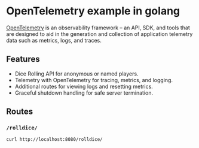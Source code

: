 # OpenTelemetry example in golang
[OpenTelemetry](https://opentelemetry.io/) is an observability framework – an API, SDK, and tools that are designed to aid in the generation and collection of application telemetry data such as metrics, logs, and traces.
## Features
- Dice Rolling API for anonymous or named players.
- Telemetry with OpenTelemetry for tracing, metrics, and logging.
- Additional routes for viewing logs and resetting metrics.
- Graceful shutdown handling for safe server termination.

## Routes
### `/rolldice/`
```bash
curl http://localhost:8080/rolldice/
